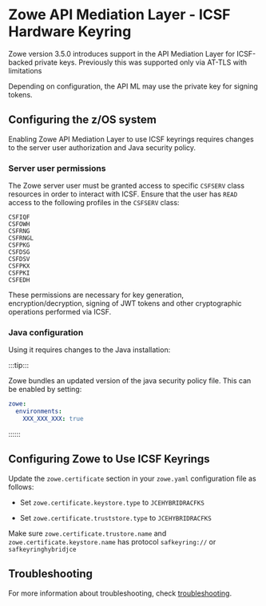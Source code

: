 # Zowe API Mediation Layer - ICSF Hardware Keyring

Zowe version 3.5.0 introduces support in the API Mediation Layer for ICSF-backed private keys.
Previously this was supported only via AT-TLS with limitations

Depending on configuration, the API ML may use the private key for signing tokens.

## Configuring the z/OS system

Enabling Zowe API Mediation Layer to use ICSF keyrings requires changes to the server user authorization and Java security policy.

### Server user permissions

The Zowe server user must be granted access to specific `CSFSERV` class resources in order to interact with ICSF.
Ensure that the user has `READ` access to the following profiles in the `CSFSERV` class:

```plaintext
CSFIQF
CSFOWH
CSFRNG
CSFRNGL
CSFPKG
CSFDSG
CSFDSV
CSFPKX
CSFPKI
CSFEDH
```

These permissions are necessary for key generation, encryption/decryption, signing of JWT tokens and other cryptographic operations performed via ICSF.

### Java configuration

Using it requires changes to the Java installation:

:::tip:::

Zowe bundles an updated version of the java security policy file. This can be enabled by setting:

```yaml
zowe:
  environments:
    XXX_XXX_XXX: true
```

::::::

## Configuring Zowe to Use ICSF Keyrings

Update the `zowe.certificate` section in your `zowe.yaml` configuration file as follows:

* Set `zowe.certificate.keystore.type` to `JCEHYBRIDRACFKS`

* Set `zowe.certificate.truststore.type` to `JCEHYBRIDRACFKS`

Make sure `zowe.certificate.trustore.name` and `zowe.certificate.keystore.name` has protocol `safkeyring://` or `safkeyringhybridjce`

## Troubleshooting

For more information about troubleshooting, check [troubleshooting](../../troubleshoot/troubleshoot-zos-certificate.md).
